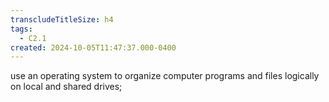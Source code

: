 ```yaml
---
transcludeTitleSize: h4
tags:
  - C2.1
created: 2024-10-05T11:47:37.000-0400
---
```

use an operating system to organize computer programs and files logically on local and shared drives; 